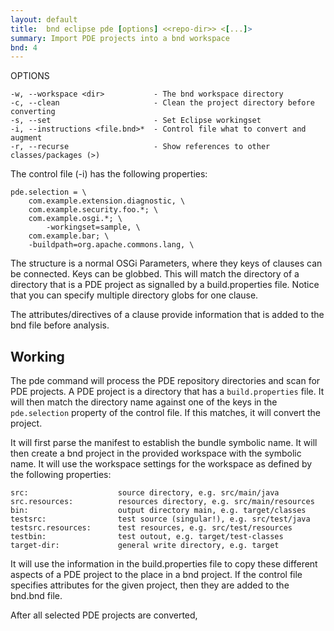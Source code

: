 ```yaml
---
layout: default
title:  bnd eclipse pde [options] <<repo-dir>> <[...]>
summary: Import PDE projects into a bnd workspace 
bnd: 4
---
```


OPTIONS

    -w, --workspace <dir>           - The bnd workspace directory
    -c, --clean                     - Clean the project directory before converting
    -s, --set                       - Set Eclipse workingset
    -i, --instructions <file.bnd>*  - Control file what to convert and augment
    -r, --recurse                   - Show references to other classes/packages (>)

The control file (-i) has the following properties: 

	pde.selection = \
	    com.example.extension.diagnostic, \
	    com.example.security.foo.*; \
	    com.example.osgi.*; \
	        -workingset=sample, \
	    com.example.bar; \
		-buildpath=org.apache.commons.lang, \

The structure is a normal OSGi Parameters, where they keys of clauses can be connected. Keys can be globbed. This will match the directory of a directory that is a PDE project as signalled by a build.properties file. Notice that you can specify multiple directory globs for one clause.

The attributes/directives of a clause provide information that is added to the bnd file before analysis.

## Working

The pde command will process the PDE repository directories and scan for PDE projects. A PDE project is a directory that has a `build.properties` file. It will then match the directory name against one of the keys in the `pde.selection` property of the control file. If this matches, it will convert the project.

It will first parse the manifest to establish the bundle symbolic name. It will then create a bnd project in the provided workspace with the symbolic name. It will use the workspace settings for the workspace as defined by the following properties:

	src:                    source directory, e.g. src/main/java
	src.resources:          resources directory, e.g. src/main/resources
	bin:                    output directory main, e.g. target/classes
	testsrc:                test source (singular!), e.g. src/test/java
	testsrc.resources:      test resources, e.g. src/test/resources
	testbin:                test outout, e.g. target/test-classes
	target-dir:             general write directory, e.g. target

It will use the information in the build.properties file to copy these different aspects of a PDE project to the place in a bnd project. If the control file specifies attributes for the given project, then they are added to the bnd.bnd file.

After all selected PDE projects are converted, 
